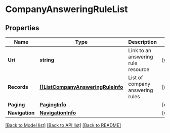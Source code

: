 # CompanyAnsweringRuleList

## Properties
Name | Type | Description | Notes
------------ | ------------- | ------------- | -------------
**Uri** | **string** | Link to an answering rule resource | [optional] 
**Records** | [**[]ListCompanyAnsweringRuleInfo**](ListCompanyAnsweringRuleInfo.md) | List of company answering rules | [optional] 
**Paging** | [**PagingInfo**](PagingInfo.md) |  | [optional] 
**Navigation** | [**NavigationInfo**](NavigationInfo.md) |  | [optional] 

[[Back to Model list]](../README.md#documentation-for-models) [[Back to API list]](../README.md#documentation-for-api-endpoints) [[Back to README]](../README.md)


